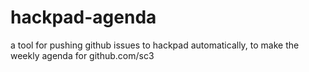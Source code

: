 hackpad-agenda
==============

a tool for pushing github issues to hackpad automatically, to make the weekly agenda for github.com/sc3
